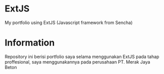 # ExtJS
My portfolio using ExtJS (Javascript framework from Sencha)

# Information
Repository ini berisi portfolio saya selama menggunakan ExtJS pada tahap proffesional, saya menggunakannya pada perusahaan PT. Merak Jaya Beton

